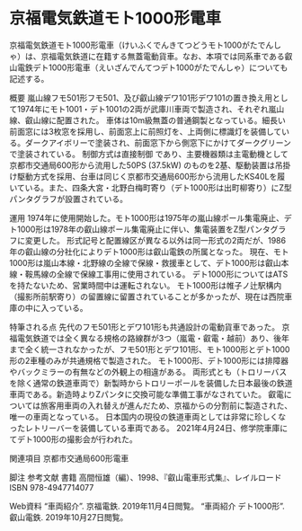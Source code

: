 # 京福電気鉄道モト1000形電車

京福電気鉄道モト1000形電車（けいふくでんきてつどうモト1000がたでんしゃ）は、京福電気鉄道に在籍する無蓋電動貨車。なお、本項では同系車である叡山電鉄デト1000形電車（えいざんでんてつデト1000がたでんしゃ）についても記述する。

概要
嵐山線フモ501形フモ501、及び叡山線デワ101形デワ101の置き換え用として1974年にモト1001・デト1001の2両が武庫川車両で製造され、それぞれ嵐山線、叡山線に配置された。
車体は10m級無蓋の普通鋼製となっている。細長い前面窓には3枚窓を採用し、前面窓上に前照灯を、上両側に標識灯を装備している。ダークアイボリーで塗装され、前面窓下から側窓下にかけてダークグリーンで塗装されている。
制御方式は直接制御 であり、主要機器類は主電動機として京都市交通局600形から流用した50PS (37.5kW) のものを2基、駆動装置は吊掛け駆動方式を採用、台車は同じく京都市交通局600形から流用したKS40Lを履いている。また、四条大宮・北野白梅町寄り（デト1000形は出町柳寄り）にZ型パンタグラフが設置されている。

運用
1974年に使用開始した。モト1000形は1975年の嵐山線ポール集電廃止、デト1000形は1978年の叡山線ポール集電廃止に伴い、集電装置をZ型パンタグラフに変更した。
形式記号と配置線区が異なる以外は同一形式の2両だが、1986年の叡山線の分社化によりデト1000形は叡山電鉄の所属となった。
現在、モト1000形は嵐山本線・北野線の全線で保線・救援車として、デト1000形は叡山本線・鞍馬線の全線で保線工事用に使用されている。
デト1000形についてはATSを持たないため、営業時間中は運転されない。
モト1000形は帷子ノ辻駅構内（撮影所前駅寄り）の留置線に留置されていることが多かったが、現在は西院車庫の中に入っている。

特筆される点
先代のフモ501形とデワ101形も共通設計の電動貨車であった。
京福電気鉄道では全く異なる規格の路線群が3つ（嵐電・叡電・越前）あり、後年まで全く統一されなかったが、フモ501形とデワ101形、モト1000形とデト1000形の2車種のみが共通規格で製造された。
モト1000形、デト1000形には排障器やバックミラーの有無などの外観上の相違がある。
両形式とも（トロリーバスを除く通常の鉄道車両で）新製時からトロリーポールを装備した日本最後の鉄道車両である。新造時よりZパンタに交換可能な準備工事がなされていた。
叡電については旅客用車両の入れ替えが進んだため、京福からの分割前に製造された、唯一の車両となっている。
日本国内の現役の鉄道車両としては非常に珍しくなったレトリーバーを装備している車両である。
2021年4月24日、修学院車庫にてデト1000形の撮影会が行われた。

関連項目
京都市交通局600形電車

脚注
参考文献
書籍
高間恒雄（編）、1998、『叡山電車形式集』、レイルロード ISBN 978-4947714077

Web資料
“車両紹介”.   京福電鉄. 2019年11月4日閲覧。
“車両紹介 デト1000形”.   叡山電鉄. 2019年10月27日閲覧。